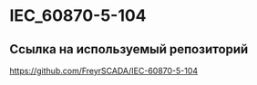 # IEC_60870-5-104

## Ссылка на используемый репозиторий

https://github.com/FreyrSCADA/IEC-60870-5-104
